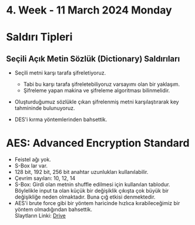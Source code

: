 # 4. Week - 11 March 2024 Monday

# Saldırı Tipleri

## Seçili Açık Metin Sözlük (Dictionary) Saldırıları
* Seçili metni karşı tarafa şifreletiyoruz.
    * Tabi bu karşı tarafa şifreletebiliyoruz varsayımı olan bir yaklaşım.
    * Şifreleme yapan makina ve şifreleme algoritması bilinmelidir.
* Oluşturduğumuz sözlükle çıkan şifrelenmiş metni karşılaştırarak key tahmininde bulunuyoruz.

* DES'i kırma yöntemlerinden bahsettik.

# AES: Advanced Encryption Standard
* Feistel ağı yok.
* S-Box lar var.
* 128 bit, 192 bit, 256 bit anahtar uzunlukları kullanılabilir.
* Çevrim sayıları: 10, 12, 14
* S-Box: Girdi olan metnin shuffle edilmesi için kullanılan tablodur. Böylelikle input ta olan küçük bir değişiklik çıkışta çok büyük bir değişikliğe neden olmaktadır. Buna çığ etkisi denmektedir.
* AES'i brute force gibi bir yöntem haricinde hızlıca kırabileceğimiz bir yöntem olmadığından bahsettik.  
Slaytların Linki: [Drive](https://drive.google.com/drive/folders/1g2fspSpp3raRh1tu6MaoZq5vuuT3c-eD)

